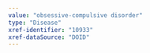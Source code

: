 ```yaml
---
value: "obsessive-compulsive disorder"
type: "Disease"
xref-identifier: "10933"
xref-dataSource: "DOID"
---
```

